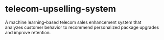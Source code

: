 # telecom-upselling-system
A machine learning–based telecom sales enhancement system that analyzes customer behavior to recommend personalized package upgrades and improve retention.
